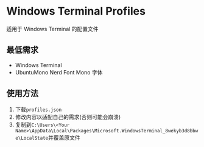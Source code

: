 # Windows Terminal Profiles
适用于 Windows Terminal 的配置文件
## 最低需求
- Windows Terminal
- UbuntuMono Nerd Font Mono 字体
## 使用方法
1. 下载`profiles.json`
2. 修改内容以适配自己的需求(否则可能会崩溃)
3. 复制到`C:\Users\<Your Name>\AppData\Local\Packages\Microsoft.WindowsTerminal_8wekyb3d8bbwe\LocalState`并覆盖原文件
